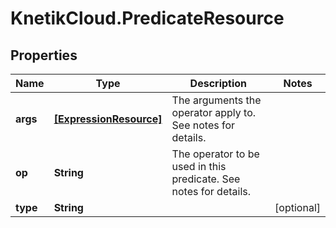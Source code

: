 # KnetikCloud.PredicateResource

## Properties
Name | Type | Description | Notes
------------ | ------------- | ------------- | -------------
**args** | [**[ExpressionResource]**](ExpressionResource.md) | The arguments the operator apply to. See notes for details. | 
**op** | **String** | The operator to be used in this predicate. See notes for details. | 
**type** | **String** |  | [optional] 


